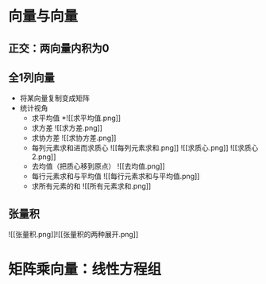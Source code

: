 # 向量与向量
## 正交：两向量内积为0
## 全1列向量
* 将某向量复制变成矩阵
* 统计视角
	* 求平均值
		*![[求平均值.png]]
	* 求方差
		![[求方差.png]]
	* 求协方差
		![[求协方差.png]]
	* 每列元素求和进而求质心
		![[每列元素求和.png]]
		![[求质心.png]]
		![[求质心2.png]]
	* 去均值（把质心移到原点）
		![[去均值.png]]
	* 每行元素求和与平均值
		![[每行元素求和与平均值.png]]
	* 求所有元素的和
		![[所有元素求和.png]]
## 张量积
![[张量积.png]]![[张量积的两种展开.png]]


# 矩阵乘向量：线性方程组
